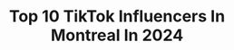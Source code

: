 ---
title: Top 10 TikTok Influencers In Montreal In 2024
description: >-
  Find top TikTok influencers in Montreal in 2024. Most popular hashtags: #fyp #montreal #mtl #foryoupage.
platform: TikTok
hits: 352
text_top: Discover the top-rated TikTok profiles on inBeat.
text_bottom: Our search engine aggregates 352 TikTok influencers like this in Montreal, Canada for you to pitch.
profiles:
  - username: "iamstevedaniels"
    fullname: >-
      Iamstevedaniel
    bio: >-
      Montreal 🇭🇹
    location: "Canada"
    followers: 6047
    engagement: 842
    commentsToLikes: 0.056506
    id: ck7zo5c14hxx10j78dpaxoczr
    verified: false
    hashtags: "#foodie, #fyp, #quarantine, #iphone"
  - username: "_rajput____17"
    fullname: >-
      ⚔️RAJPUT_17⚔️
    bio: >-
      🅽🅰🆅🅸 🆁🅰🅹🅿🆄🆃 🅲🅳🅸 🅲🅾🅻🅻🅴🅶🅴 Montreal
    location: "Canada"
    followers: 5834
    engagement: 518
    commentsToLikes: 0.009244
    id: ck7zo5f7vhyq00j78b0mr2gkm
    verified: false
    hashtags: ""
  - username: "yarahammadd"
    fullname: >-
      Yara Hammad
    bio: >-
      Montreal
    location: "Canada"
    followers: 29900
    engagement: 555
    commentsToLikes: 0.018285
    id: ckc34zb1qu8p60j23v3dtet3i
    verified: false
    hashtags: "#catsoftiktok, #cats, #fyp, #greenscreen"
  - username: "sarahdouak"
    fullname: >-
      Sarah Douak
    bio: >-
      Montreal 🇨🇦
    location: "Canada"
    followers: 3230
    engagement: 1031
    commentsToLikes: 0.013785
    id: ckb0w1mxpl9q10j23d822vbyj
    verified: false
    hashtags: "#house, #jungle, #yorkie, #montreal"
  - username: "louisaqau"
    fullname: >-
      Louisa Qauritaiyuk
    bio: >-
      Inuk Montreal 🇨🇦
    location: "Canada"
    followers: 157600
    engagement: 1334
    commentsToLikes: 0.035284
    id: ckdcjxuq9lycc0j23i1dgktvl
    verified: false
    hashtags: "#inuitfood, #duet, #greenscreen, #stitch"
  - username: "ranyaaelm"
    fullname: >-
      𝖗𝖆𝖓𝖞𝖆 🦋
    bio: >-
      ♡´・ᴗ・`♡ montreal
    location: "Canada"
    followers: 25300
    engagement: 1460
    commentsToLikes: 0.064935
    id: ck7zo575hhwmh0j7884iwi0ry
    verified: false
    hashtags: "#fyp, #montreal, #comedy, #mtl"
  - username: "montreal_meme"
    fullname: >-
      Meme en français
    bio: >-
      Follow moi je post des tiktok qui représente Montréal
    location: "Canada"
    followers: 3414
    engagement: 2380
    commentsToLikes: 0.047560
    id: ckb165ukctmhm0j236qk369n5
    verified: false
    hashtags: "#happyathome, #pourtoi, #forupage, #4u"
  - username: "zabelleeee"
    fullname: >-
      Isabelle
    bio: >-
      Isabelle 💛 22 📍singapore/montreal
    location: "Canada"
    followers: 26900
    engagement: 1970
    commentsToLikes: 0.029027
    id: ckbl63sho3s8w0j23887with5
    verified: false
    hashtags: "#fyp, #duet, #halloween, #montreal"
  - username: "andalinaa"
    fullname: >-
      anda ✌︎('ω')✌︎
    bio: >-
      🐇Anda🐇 she/her | bi | 20 | montreal 💗instagram: @andalina._
    location: "Canada"
    followers: 43900
    engagement: 2438
    commentsToLikes: 0.024306
    id: ck9euze0bfwru0j78oxncl1z1
    verified: false
    hashtags: "#pastel, #shirololita, #yamikawaii, #himelolita"
  - username: "_afoali"
    fullname: >-
      _afoali
    bio: >-
      Video Producer Montreal 🇨🇦 Instagram: @_afoali
    location: "Canada"
    followers: 32300
    engagement: 1357
    commentsToLikes: 0.082331
    id: ckd5mybsqwgcs0j23zmlsrr7n
    verified: false
    hashtags: "#514, #videoproduction, #videocreator, #videoeditor"
---